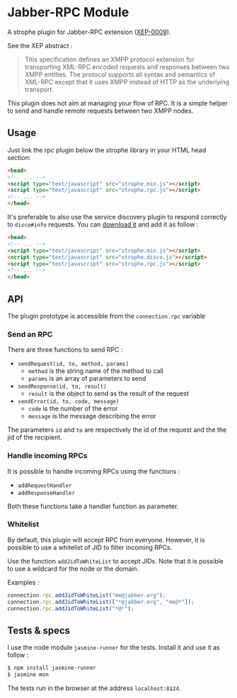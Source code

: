 # Jabber-RPC Module

A strophe plugin for Jabber-RPC extension ([XEP-0009](http://xmpp.org/extensions/xep-0009.html)).

See the XEP abstract :

> This specification defines an XMPP protocol extension for transporting XML-RPC encoded requests and responses between two XMPP entities. The protocol supports all syntax and semantics of XML-RPC except that it uses XMPP instead of HTTP as the underlying transport.

This plugin does not aim at managing your flow of RPC. It is a simple helper to send and handle remote requests between two XMPP nodes.

## Usage

Just link the rpc plugin below the strophe library in your HTML head section:

``` html
<head>
<!-- ... -->
<script type="text/javascript" src="strophe.min.js"></script>
<script type="text/javascript" src="strophe.rpc.js"></script>
<!-- ... -->
</head>
```

It's preferable to also use the service discovery plugin to respond correctly to `disco#info` requests. You can [download it](https://github.com/metajack/strophejs-plugins/tree/master/disco) and add it as follow :

``` html
<head>
<!-- ... -->
<script type="text/javascript" src="strophe.min.js"></script>
<script type="text/javascript" src="strophe.disco.js"></script>
<script type="text/javascript" src="strophe.rpc.js"></script>
<!-- ... -->
</head>
```

## API

The plugin prototype is accessible from the `connection.rpc` variable

### Send an RPC

There are three functions to send RPC :

- `sendRequest(id, to, method, params)`
  - `method` is the string name of the method to call
  - `params` is an array of parameters to send
- `sendResponse(id, to, result)`
  - `result` is the object to send as the result of the request
- `sendError(id, to, code, message)`
  - `code` is the number of the error
  - `message` is the message describing the error

The parameters `id` and `to` are respectively the id of the request and the the jid of the recipient.

### Handle incoming RPCs

It is possible to handle incoming RPCs using the functions :

- `addRequestHandler`
- `addResponseHandler`

Both these functions take a handler function as parameter.

### Whitelist

By default, this plugin will accept RPC from everyone. However, it is possible to use a whitelist of JID to filter incoming RPCs.

Use the function `addJidToWhiteList` to accept JIDs. Note that it is possible to use a wildcard for the node or the domain.

Examples :

```javascript
connection.rpc.addJidToWhiteList("me@jabber.org");
connection.rpc.addJidToWhiteList(["*@jabber.org", "me@*"]);
connection.rpc.addJidToWhiteList("*@*");
```

## Tests & specs

I use the node module `jasmine-runner` for the tests. Install it and use it as follow :

```bash
$ npm install jasmine-runner
$ jasmine mon
```

The tests run in the browser at the address `localhost:8124`.